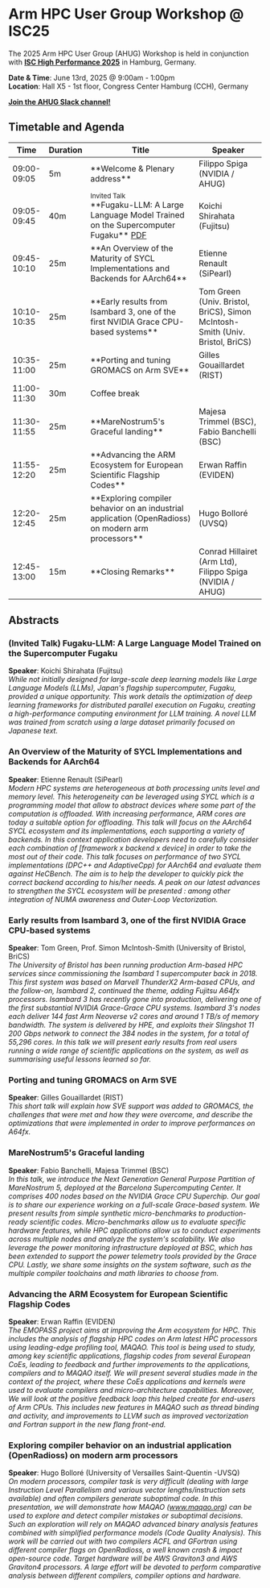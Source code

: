 # Arm HPC User Group Workshop @ ISC25

The 2025 Arm HPC User Group (AHUG) Workshop is held in conjunction with [**ISC High Performance 2025**](https://www.isc-hpc.com/) in Hamburg, Germany. 

**Date & Time**: June 13rd, 2025 @ 9:00am - 1:00pm <br>
**Location**: Hall X5 - 1st floor, Congress Center Hamburg (CCH), Germany

[**Join the AHUG Slack channel!**](https://join.slack.com/t/a-hug/shared_invite/zt-25r69qm2u-hhEkbN7terYpw7K3W2k6Eg)

## Timetable and Agenda 

<table>
<colgroup>
<col width="10%" />
<col width="10%" />
<col width="50%" />
<col width="30%" />
</colgroup>
<thead>
<tr class="header">
<th>Time</th>
<th>Duration</th>
<th>Title</th>
<th>Speaker</th>
</tr>
</thead>
<tbody>
<tr>
<td markdown="span">09:00-09:05</td>
<td markdown="span">5m</td>
<td markdown="span">**Welcome & Plenary address**</td>
<td markdown="span">Filippo Spiga (NVIDIA / AHUG)</td>
</tr>
<tr>
<td markdown="span">09:05-09:45</td>
<td markdown="span">40m</td>
<td markdown="span"><font size="-1">Invited Talk</font><br>
**Fugaku-LLM: A Large Language Model Trained on the Supercomputer Fugaku** <a href="slides/ISC25_AHUG_Fujitsu">PDF</a></td>
<td markdown="span">Koichi Shirahata (Fujitsu)</td>
</tr>
<tr>
<td markdown="span">09:45-10:10</td>
<td markdown="span">25m</td>
<td markdown="span">**An Overview of the Maturity of SYCL Implementations and Backends for AArch64**</td>
<td markdown="span">Etienne Renault (SiPearl)</td>
</tr>
<tr>
<td markdown="span">10:10-10:35</td>
<td markdown="span">25m</td>
<td markdown="span">**Early results from Isambard 3, one of the first NVIDIA Grace CPU-based systems**</td>
<td markdown="span">Tom Green (Univ. Bristol, BriCS), Simon McIntosh-Smith (Univ. Bristol, BriCS)</td>
</tr>
<tr>
<td markdown="span">10:35-11:00</td>
<td markdown="span">25m</td>
<td markdown="span">**Porting and tuning GROMACS on Arm SVE**</td>
<td markdown="span">Gilles Gouaillardet (RIST)</td>
</tr>
<tr>
<td markdown="span">11:00-11:30</td>
<td markdown="span">30m</td>
<td colspan="3" markdown="span">Coffee break</td>
</tr>
<tr>
<td markdown="span">11:30-11:55</td>
<td markdown="span">25m</td>
<td markdown="span">**MareNostrum5's Graceful landing**</td>
<td markdown="span">Majesa Trimmel (BSC), Fabio Banchelli (BSC)</td>
</tr>
<tr>
<td markdown="span">11:55-12:20</td>
<td markdown="span">25m</td>
<td markdown="span">**Advancing the ARM Ecosystem for European Scientific Flagship Codes**</td>
<td markdown="span">Erwan Raffin (EVIDEN)</td>
</tr>
<tr>
<td markdown="span">12:20-12:45</td>
<td markdown="span">25m</td>
<td markdown="span">**Exploring compiler behavior on an industrial application (OpenRadioss) on modern arm processors**</td>
<td markdown="span">Hugo Bolloré (UVSQ)</td>
</tr>
<tr>
<td markdown="span">12:45-13:00</td>
<td markdown="span">15m</td>
<td markdown="span">**Closing Remarks**</td>
<td markdown="span">Conrad Hillairet (Arm Ltd), Filippo Spiga (NVIDIA / AHUG)</td>
</tr>
</tbody>
</table>

## Abstracts

### (Invited Talk) Fugaku-LLM: A Large Language Model Trained on the Supercomputer Fugaku
**Speaker**: Koichi Shirahata (Fujitsu)<br>
_While not initially designed for large-scale deep learning models like Large Language Models (LLMs), Japan's flagship supercomputer, Fugaku, provided a unique opportunity. This work details the optimization of deep learning frameworks for distributed parallel execution on Fugaku, creating a high-performance computing environment for LLM training. A novel LLM was trained from scratch using a large dataset primarily focused on Japanese text._

### An Overview of the Maturity of SYCL Implementations and Backends for AArch64
**Speaker**: Etienne Renault (SiPearl)<br>
_Modern HPC systems are heterogeneous at both processing units level and memory level. This heterogeneity can be leveraged using SYCL which is a programming model that allow to abstract  devices where some part of the computation is offloaded. With increasing performance, ARM cores are today a suitable option for offloading. This talk will focus on the AArch64 SYCL ecosystem and its implementations, each supporting a variety of backends. In this context application developers need to carefully consider each combination of [framework x backend x device] in order to take the most out of their code. This talk focuses on performance of  two SYCL implementations (DPC++ and AdaptiveCpp) for AArch64 and evaluate them against HeCBench. The aim is to help the developer to quickly pick the correct backend according to his/her needs. A peak on our latest advances to strengthen the SYCL ecosystem will be presented : among other integration of NUMA awareness and Outer-Loop Vectorization._

### Early results from Isambard 3, one of the first NVIDIA Grace CPU-based systems
**Speaker**: Tom Green, Prof. Simon McIntosh-Smith (University of Bristol, BriCS)<br>
_The University of Bristol has been running production Arm-based HPC services since commissioning the Isambard 1 supercomputer back in 2018. This first system was based on Marvell ThunderX2 Arm-based CPUs, and the follow-on, Isambard 2, continued the theme, adding Fujitsu A64fx processors. Isambard 3 has recently gone into production, delivering one of the first substantial NVIDIA Grace-Grace CPU systems. Isambard 3's nodes each deliver 144 fast Arm Neoverse v2 cores and around 1 TB/s of memory bandwidth. The system is delivered by HPE, and exploits their Slingshot 11 200 Gbps network to connect the 384 nodes in the system, for a total of 55,296 cores. In this talk we will present early results from real users running a wide range of scientific applications on the system, as well as summarising useful lessons learned so far._

### Porting and tuning GROMACS on Arm SVE
**Speaker**: Gilles Gouaillardet (RIST)<br>
_This short talk will explain how SVE support was added to GROMACS, the challenges that were met and how they were overcome, and describe the optimizations that were implemented in order to improve performances on A64fx._


### MareNostrum5's Graceful landing
**Speaker**: Fabio Banchelli, Majesa Trimmel (BSC)<br>
_In this talk, we introduce the Next Generation General Purpose Partition of MareNostrum 5, deployed at the Barcelona Supercomputing Center. It comprises 400 nodes based on the NVIDIA Grace CPU Superchip. Our goal is to share our experience working on a full-scale Grace-based system. We present results from simple synthetic micro-benchmarks to production-ready scientific codes. Micro-benchmarks allow us to evaluate specific hardware features, while HPC applications allow us to conduct experiments across multiple nodes and analyze the system's scalability. We also leverage the power monitoring infrastructure deployed at BSC, which has been extended to support the power telemetry tools provided by the Grace CPU. Lastly, we share some insights on the system software, such as the multiple compiler toolchains and math libraries to choose from._

### Advancing the ARM Ecosystem for European Scientific Flagship Codes
**Speaker**: Erwan Raffin (EVIDEN)<br>
_The EMOPASS project aims at improving the Arm ecosystem for HPC. This includes the analysis of flagship HPC codes on Arm latest HPC processors using leading-edge profiling tool, MAQAO. This tool is being used to study, among key scientific applications, flagship codes from several European CoEs, leading to feedback and further improvements to the applications, compilers and to MAQAO itself. We will present several studies made in the context of the project, where these CoEs applications and kernels were used to evaluate compilers and micro-architecture capabilities. Moreover, We will look at the positive feedback loop this helped create for end-users of Arm CPUs. This includes new features in MAQAO such as thread binding and activity, and improvements to LLVM such as improved vectorization and Fortran support in the new flang front-end._

### Exploring compiler behavior on an industrial application (OpenRadioss) on modern arm processors
**Speaker**: Hugo Bolloré (University of Versailles Saint-Quentin -UVSQ)<br>
_On modern processors, compiler task is very difficult (dealing with large Instruction Level Parallelism and various vector lengths/instruction sets available) and often compilers generate suboptimal code. In this presentation, we will demonstrate how MAQAO (www.maqao.org) can be used to explore and detect compiler mistakes or suboptimal decisions. Such an exploration will rely on MAQAO advanced binary analysis features combined with simplified performance models (Code Quality Analysis). This work will be carried out with two compilers ACFL and GFortran using different compiler flags on OpenRadioss, a well known crash & impact open-source code. Target hardware will be AWS Graviton3 and AWS Graviton4 processors. A large effort will be devoted to perform comparative analysis between different compilers, compiler options and hardware._